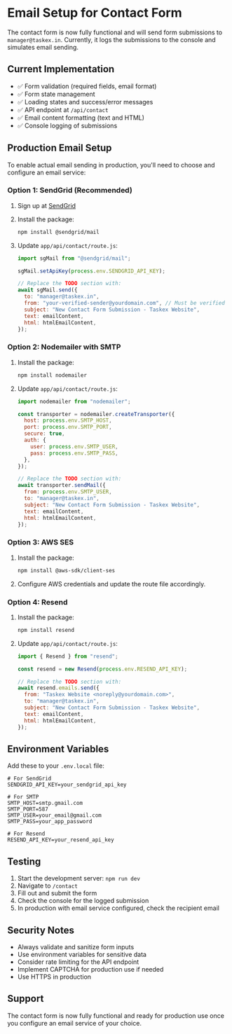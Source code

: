 # Email Setup for Contact Form

The contact form is now fully functional and will send form submissions to `manager@taskex.in`. Currently, it logs the submissions to the console and simulates email sending.

## Current Implementation

- ✅ Form validation (required fields, email format)
- ✅ Form state management
- ✅ Loading states and success/error messages
- ✅ API endpoint at `/api/contact`
- ✅ Email content formatting (text and HTML)
- ✅ Console logging of submissions

## Production Email Setup

To enable actual email sending in production, you'll need to choose and configure an email service:

### Option 1: SendGrid (Recommended)

1. Sign up at [SendGrid](https://sendgrid.com/)
2. Install the package:
   ```bash
   npm install @sendgrid/mail
   ```
3. Update `app/api/contact/route.js`:

   ```javascript
   import sgMail from "@sendgrid/mail";

   sgMail.setApiKey(process.env.SENDGRID_API_KEY);

   // Replace the TODO section with:
   await sgMail.send({
     to: "manager@taskex.in",
     from: "your-verified-sender@yourdomain.com", // Must be verified
     subject: "New Contact Form Submission - Taskex Website",
     text: emailContent,
     html: htmlEmailContent,
   });
   ```

### Option 2: Nodemailer with SMTP

1. Install the package:
   ```bash
   npm install nodemailer
   ```
2. Update `app/api/contact/route.js`:

   ```javascript
   import nodemailer from "nodemailer";

   const transporter = nodemailer.createTransporter({
     host: process.env.SMTP_HOST,
     port: process.env.SMTP_PORT,
     secure: true,
     auth: {
       user: process.env.SMTP_USER,
       pass: process.env.SMTP_PASS,
     },
   });

   // Replace the TODO section with:
   await transporter.sendMail({
     from: process.env.SMTP_USER,
     to: "manager@taskex.in",
     subject: "New Contact Form Submission - Taskex Website",
     text: emailContent,
     html: htmlEmailContent,
   });
   ```

### Option 3: AWS SES

1. Install the package:
   ```bash
   npm install @aws-sdk/client-ses
   ```
2. Configure AWS credentials and update the route file accordingly.

### Option 4: Resend

1. Install the package:
   ```bash
   npm install resend
   ```
2. Update `app/api/contact/route.js`:

   ```javascript
   import { Resend } from "resend";

   const resend = new Resend(process.env.RESEND_API_KEY);

   // Replace the TODO section with:
   await resend.emails.send({
     from: "Taskex Website <noreply@yourdomain.com>",
     to: "manager@taskex.in",
     subject: "New Contact Form Submission - Taskex Website",
     text: emailContent,
     html: htmlEmailContent,
   });
   ```

## Environment Variables

Add these to your `.env.local` file:

```env
# For SendGrid
SENDGRID_API_KEY=your_sendgrid_api_key

# For SMTP
SMTP_HOST=smtp.gmail.com
SMTP_PORT=587
SMTP_USER=your_email@gmail.com
SMTP_PASS=your_app_password

# For Resend
RESEND_API_KEY=your_resend_api_key
```

## Testing

1. Start the development server: `npm run dev`
2. Navigate to `/contact`
3. Fill out and submit the form
4. Check the console for the logged submission
5. In production with email service configured, check the recipient email

## Security Notes

- Always validate and sanitize form inputs
- Use environment variables for sensitive data
- Consider rate limiting for the API endpoint
- Implement CAPTCHA for production use if needed
- Use HTTPS in production

## Support

The contact form is now fully functional and ready for production use once you configure an email service of your choice.

